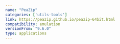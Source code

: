 ```yaml
---
name: "PeaZip"
categories: ['utils-tools']
link: https://peazip.github.io/peazip-64bit.html
compatibility: emulation
versionFrom: "9.6.0"
type: applications
---
```


